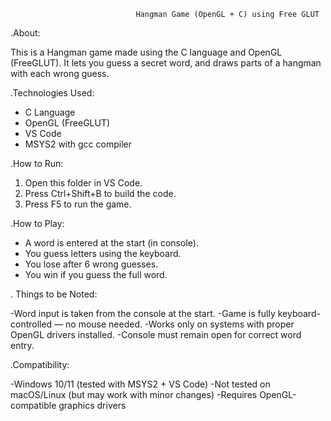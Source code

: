                                 Hangman Game (OpenGL + C) using Free GLUT
.About:

This is a Hangman game made using the C language and OpenGL (FreeGLUT). It lets you guess a secret word, and
draws parts of a hangman with each wrong guess.

.Technologies Used:

- C Language
- OpenGL (FreeGLUT)
- VS Code
- MSYS2 with gcc compiler
  
.How to Run:

1. Open this folder in VS Code.
2. Press Ctrl+Shift+B to build the code.
3. Press F5 to run the game.
   
.How to Play:

- A word is entered at the start (in console).
- You guess letters using the keyboard.
- You lose after 6 wrong guesses.
- You win if you guess the full word.

. Things to be Noted:

-Word input is taken from the console at the start.
-Game is fully keyboard-controlled — no mouse needed.
-Works only on systems with proper OpenGL drivers installed.
-Console must remain open for correct word entry.

.Compatibility:

-Windows 10/11 (tested with MSYS2 + VS Code)
-Not tested on macOS/Linux (but may work with minor changes)
-Requires OpenGL-compatible graphics drivers

